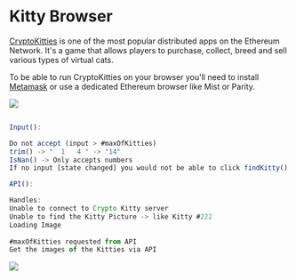 # Kitty Browser

[CryptoKitties](http://cryptokitties.co) is one of the most popular distributed apps on the Ethereum Network. It's a game that allows players to purchase, collect, breed and sell various types of virtual cats.

To be able to run CryptoKitties on your browser you'll need to install [Metamask](http://metamask.io/) or use a dedicated Ethereum browser like Mist or Parity.

![](https://i.imgur.com/FcIPrMw.gif)


```Javascript

Input():

Do not accept (input > #maxOfKitties) 
trim() -> "  1   4 " -> "14"
IsNan() -> Only accepts numbers
If no input [state changed] you would not be able to click findKitty() -> btn disable.

API():

Handles:
Unable to connect to Crypto Kitty server
Unable to find the Kitty Picture -> like Kitty #222
Loading Image
      
#maxOfKitties requested from API
Get the images of the Kitties via API 

```

![](https://i.imgur.com/3KKqJp2.gif)
